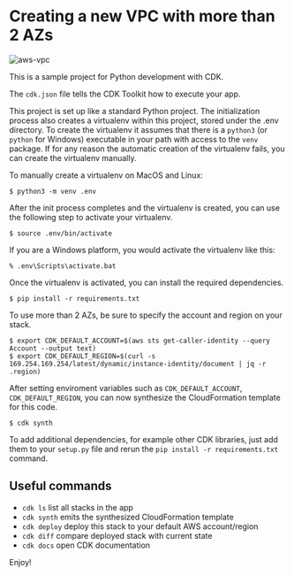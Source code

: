 # Creating a new VPC with more than 2 AZs

![aws-vpc](./aws-vpc.svg)

This is a sample project for Python development with CDK.

The `cdk.json` file tells the CDK Toolkit how to execute your app.

This project is set up like a standard Python project.  The initialization
process also creates a virtualenv within this project, stored under the .env
directory.  To create the virtualenv it assumes that there is a `python3`
(or `python` for Windows) executable in your path with access to the `venv`
package. If for any reason the automatic creation of the virtualenv fails,
you can create the virtualenv manually.

To manually create a virtualenv on MacOS and Linux:

```
$ python3 -m venv .env
```

After the init process completes and the virtualenv is created, you can use the following
step to activate your virtualenv.

```
$ source .env/bin/activate
```

If you are a Windows platform, you would activate the virtualenv like this:

```
% .env\Scripts\activate.bat
```

Once the virtualenv is activated, you can install the required dependencies.

```
$ pip install -r requirements.txt
```

To use more than 2 AZs, be sure to specify the account and region on your stack.

```
$ export CDK_DEFAULT_ACCOUNT=$(aws sts get-caller-identity --query Account --output text)
$ export CDK_DEFAULT_REGION=$(curl -s 169.254.169.254/latest/dynamic/instance-identity/document | jq -r .region)
```

After setting enviroment variables such as `CDK_DEFAULT_ACCOUNT`, `CDK_DEFAULT_REGION`, 
you can now synthesize the CloudFormation template for this code.

```
$ cdk synth
```
 
To add additional dependencies, for example other CDK libraries, just add
them to your `setup.py` file and rerun the `pip install -r requirements.txt`
command.

## Useful commands

 * `cdk ls`          list all stacks in the app
 * `cdk synth`       emits the synthesized CloudFormation template
 * `cdk deploy`      deploy this stack to your default AWS account/region
 * `cdk diff`        compare deployed stack with current state
 * `cdk docs`        open CDK documentation

Enjoy!
